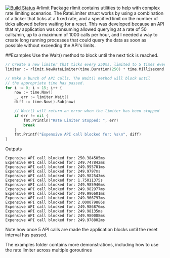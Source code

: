 [![Build Status](https://travis-ci.org/alexurquhart/rlimit.svg?branch=master)](https://travis-ci.org/alexurquhart/rlimit)
#rlimit
Package rlimit contains utilities to help with complex rate limiting scenarios.
The RateLimiter struct works by using a combination of a ticker that ticks at a fixed
rate, and a specified limit on the number of ticks allowed before waiting for a reset.
This was developed because an API that my application was consuming allowed querying
at a rate of 50 calls/min, up to a maximum of 1000 calls per hour, and I needed a way to
create long running processes that could query the data as soon as possible without exceeding
the API's limits.

##Examples
Use the Wait() method to block until the next tick is reached.
```go
// Create a new limiter that ticks every 250ms, limited to 5 times every 3 seconds
limiter := rlimit.NewRateLimiter(time.Duration(250) * time.Millisecond, 5, time.Duration(3) * time.Second)

// Make a bunch of API calls. The Wait() method will block until
// the appropriate time has passed.
for i := 0; i < 15; i++ {
	now := time.Now()
	_, err := limiter.Wait()
	diff := time.Now().Sub(now)

	// Wait() will return an error when the limiter has been stopped
	if err != nil {
		fmt.Println("Rate Limiter Stopped: ", err)
		break
	}
	fmt.Printf("Expensive API call blocked for: %s\n", diff)
}
```
Outputs
```
Expensive API call blocked for: 250.384505ms
Expensive API call blocked for: 249.747842ms
Expensive API call blocked for: 249.995701ms
Expensive API call blocked for: 249.9797ms
Expensive API call blocked for: 249.982543ms
Expensive API call blocked for: 1.75011375s
Expensive API call blocked for: 249.985946ms
Expensive API call blocked for: 249.982977ms
Expensive API call blocked for: 249.996601ms
Expensive API call blocked for: 249.966797ms
Expensive API call blocked for: 2.000079886s
Expensive API call blocked for: 249.986876ms
Expensive API call blocked for: 249.98135ms
Expensive API call blocked for: 249.980088ms
Expensive API call blocked for: 249.978802ms
```
Note how once 5 API calls are made the application blocks until the reset interval has passed.

The examples folder contains more demonstrations, including how to use the rate limiter across
multiple goroutines
